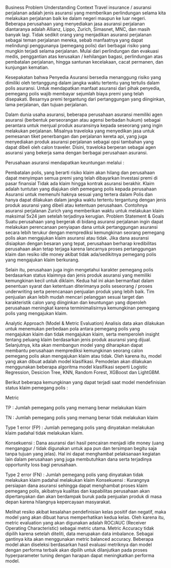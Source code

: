 Business Problem Understanding
Context
Travel insurance / asuransi perjalanan adalah jenis asuransi yang memberikan perlindungan selama kita melakukan perjalanan baik ke dalam negeri maupun ke luar negeri. Beberapa perusahaan yang menyediakan jasa asuransi perjalanan diantaranya adalah Allianz, Lippo, Zurich, Simasnet, MNC, dan masih banyak lagi. Tidak sedikit orang yang menjadikan asuransi perjalanan sebagai teman perjalanan mereka, sebab manfaatnya yang dapat melindungi penggunanya (pemegang polis) dari berbagai risiko yang mungkin terjadi selama perjalanan. Mulai dari perlindungan dan evakuasi medis, penggantian atas kerusakan / kehilangan bagasi, perlindungan atas pembatalan perjalanan, hingga santunan kecelakaan, cacat permanen, dan kunjungan kematian.

Kesepakatan bahwa Penyedia Asuransi bersedia menanggung risiko yang dimiliki oleh tertanggung dalam jangka waktu tertentu yang tertulis dalam polis asuransi. Untuk mendapatkan manfaat asuransi dari pihak penyedia, pemegang polis wajib membayar sejumlah biaya premi yang telah disepakati. Besarnya premi tergantung dari pertanggungan yang diinginkan, lama perjalanan, dan tujuan perjalanan.

Dalam dunia usaha asuransi, beberapa perusahaan asuransi memiliki agen asuransi (berbentuk perseorangan atau agensi berbadan hukum) sebagai perantara untuk menjual produk asuransinya kepada seseorang yang ingin melakukan perjalanan. Misalnya traveloka yang menyedikan jasa untuk pemesanan tiket penerbangan dan perjalanan kereta api, yang juga menyediakan produk asuransi perjalanan sebagai opsi tambahan yang dapat dibeli oleh calon traveler. Disini, traveloka berperan sebagai agen asuransi yang bekerja sama dengan berbagai perusahaan asuransi.

Perusahaan asuransi mendapatkan keuntungan melalui :

Pembatalan polis, yang berarti risiko klaim akan hilang dan perusahaan dapat menyimpan semua premi yang telah dibayarkan
Investasi premi di pasar finansial
Tidak ada klaim hingga kontrak asuransi berakhir. Klaim adalah tuntutan yang diajukan oleh pemegang polis kepada perusahaan Asuransi untuk memenuhi haknya sesuai yang tertera dalam Polis dan hanya dapat dilakukan dalam jangka waktu tertentu tergantung dengan jenis produk asuransi yang dibeli atau ketentuan perusahaan. Contohnya asuransi perjalanan Zurich yang memberikan waktu untuk melakukan klaim maksimal 5x24 jam setelah terjadinya kerugian.
Problem Statement & Goals
Suatu perusahaan yang bergerak di bidang asuransi perjalanan ingin dapat melakukan perencanaan penyiapan dana untuk pertanggungan asuransi secara lebih terukur dengan memprediksi kemungkinan seorang pemegang polis akan mengajukan klaim asuransi atau tidak. Jika dana asuransi disiapkan dengan besaran yang tepat, perusahaan berharap kredibilitas perusahaan akan tetap terjaga karena lancarnya proses pertanggungan klaim dan resiko idle money akibat tidak ada/sedikitnya pemegang polis yang mengajukan klaim berkurang.

Selain itu, perusahaan juga ingin mengetahui karakter pemegang polis berdasarkan status klaimnya dan jenis produk asuransi yang memiliki kemungkinan kecil untuk diklaim. Kedua hal ini akan bermanfaat dalam penentuan syarat dan ketentuan diterimanya polis seseorang / proses underwriting serta perencanaan penjualan produk yang lebih baik. Tim penjualan akan lebih mudah mencari pelanggan sesuai target dan karakteristik calon yang diinginkan dan keuntungan yang diperoleh perusahaan meningkat karena terminimalisirnya kemungkinan pemegang polis yang mengajukan klaim.

Analytic Approach (Model & Metric Evaluation)
Analisis data akan dilakukan untuk menemukan perbedaan pola antara pemegang polis yang mengajukan klaim dan tidak mengajukan klaim, serta memperoleh insight tentang peluang klaim berdasarkan jenis produk asuransi yang dijual. Selanjutnya, kita akan membangun model yang diharapkan dapat membantu perusahaan memprediksi kemungkinan seorang calon pemegang polis akan mengajukan klaim atau tidak. Oleh karena itu, model yang akan dibuat adalah model klasifikasi. Pemodelan akan dilakukan menggunakan beberapa algoritma model klasifikasi seperti Logistic Regression, Desicion Tree, KNN, Random Forest, XGBoost dan LightGBM.

Berikut beberapa kemungkinan yang dapat terjadi saat model mendefinisian status klaim pemegang polis :

Metric

TP : Jumlah pemegang polis yang memang benar melakukan klaim

TN : Jumlah pemegang polis yang memang benar tidak melakukan klaim

Type 1 error (FP) : Jumlah pemegang polis yang dinyatakan melakukan klaim padahal tidak melakukan klaim.

Konsekuensi : Dana asuransi dari hasil pencairan menjadi idle money (uang menganggur / tidak digunakan untuk apa pun dan tersimpan begitu saja tanpa tujuan yang jelas). Hal ini dapat menghambat pelaksanaan kegiatan lain dalam perusahaan yang juga membutuhkan dana serta terjadinya opportunity loss bagi perusahaan.

Type 2 error (FN) : Jumlah pemegang polis yang dinyatakan tidak melakukan klaim padahal melakukan klaim
Konsekuensi : Kurangnya persiapan dana asuransi sehingga dapat menghambat proses klaim pemegang polis, akibatnya kualitas dan kapabilitas perusahaan akan dipertanyakan dan akan berdampak buruk pada penjualan produk di masa depan karena hilangnya kepercayaan masyarakat.

Melihat resiko akibat kesalahan pendefinisian kelas positif dan negatif, maka model yang akan dibuat harus memperhatikan kedua kelas. Oleh karena itu, metric evaluation yang akan digunakan adalah ROC/AUC (Receiver Operating Characteristic) sebagai metric utama. Metric Accuracy tidak dipilih karena setelah diteliti, data merupakan data imbalance. Sebagai gantinya kita akan menggunakan metric balanced accuracy. Beberapa model akan diseleksi berdasarkan hasil evaluasi metriknya dan model dengan performa terbaik akan dipilih untuk dilanjutkan pada proses hyperparameter tuning dengan harapan dapat meningkatkan performa model.
